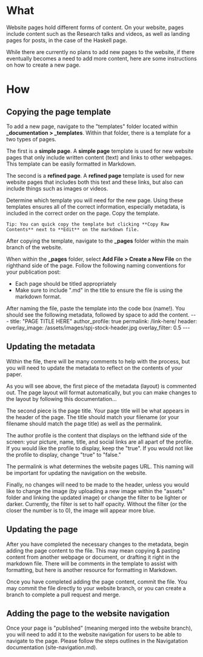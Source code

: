 # What

Website pages hold different forms of content. On your website, pages include content such as the Research talks and videos, as well as landing pages for posts, in the case of the Haskell page.

While there are currently no plans to add new pages to the website, if there eventually becomes a need to add more content, here are some instructions on how to create a new page. 


# How

## Copying the page template

To add a new page, navigate to the "templates" folder located  within **_documentation > _templates**. Within that folder, there is a template for a two types of pages. 

The first is a **simple page**. A **simple page** template is used for new website pages that only include written content (text) and links to other webpages. This template can be easily formatted in Markdown.

The second is a **refined page**. A **refined page** template is used for new website pages that includes both this text and these links, but also can include things such as images or videos.

Determine which template you will need for the new page. Using these templates ensures all of the correct information, especially metadata, is included in the correct order on the page. Copy the template.

    Tip: You can quick copy the template but clicking **Copy Raw Contents** next to **Edit** on the markdown file. 

After copying the template, navigate to the **_pages** folder within the main branch of the website. 

When within the **_pages** folder, select **Add File > Create a New File** on the righthand side of the page. Follow the following naming conventions for your publication post:
- Each page should be titled appropriately  
- Make sure to include ".md" in the title to ensure the file is using the markdown format.

After naming the file, paste the template into the code box (name!). You should see the following metadata, followed by space to add the content.
    ---
    <!--# layout -->
    title: "PAGE TITLE HERE"
    author_profile: true
    permalink: /link-here/
    header:
        overlay_image: /assets/images/spj-stock-header.jpg 
        overlay_filter: 0.5
    ---


## Updating the metadata

Within the file, there will be many comments to help with the process, but you will need to update the metadata to reflect on the contents of your paper.

As you will see above, the first piece of the metadata (layout) is commented out. The page layout will format automatically, but you can make changes to the layout by following this documentation...

The second piece is the page title. Your page title will be what appears in the header of the page. The title should match your filename (or your filename should match the page title) as well as the permalink.

The author profile is the content that displays on the lefthand side of the screen: your picture, name, title, and social links are all apart of the profile. If you would like the profile to display, keep the "true". If you would not like the profile to display, change "true" to "false." 

The permalink is what determines the website pages URL. This naming will be important for updating the navigation on the website. 

Finally, no changes will need to be made to the header, unless you would like to change the image (by uploading a new image within the "assets" folder and linking the updated image) or change the filter to be lighter or darker. Currently, the filter is set to half opacity. Without the filter (or the closer the number is to 0), the image will appear more blue. 


## Updating the page

After you have completed the necessary changes to the metadata, begin adding the page content to the file. This may mean copying & pasting content from another webpage or document, or drafting it right in the markdown file. There will be comments in the template to assist with formatting, but here is another resource for formatting in Markdown.

Once you have completed adding the page content, commit the file. You may commit the file directly to your website branch, or you can create a branch to complete a pull request and merge. 


## Adding the page to the website navigation

Once your page is "published" (meaning merged into the website branch), you will need to add it to the website navigation for users to be able to navigate to the page. Please follow the steps outlines in the Navigatation documentation (site-navigation.md).